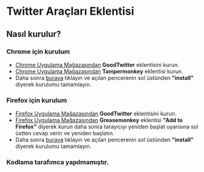 # Twitter Araçları Eklentisi


<h2>Nasıl kurulur?</h2>
<h3>Chrome için kurulum</h3>
<ul>
<li><a href="https://chrome.google.com/webstore/detail/goodtwitter/jbanhionoclikdjnjlcmefiofgjimgca">Chrome Uygulama Mağazasından</a> <b>GoodTwitter</b> eklentisini kurun.</li>
<li><a href="https://chrome.google.com/webstore/category/extensions">Chrome Uygulama Mağazasından</a> <b>Tampermonkey</b> eklentisi kurun.</li>
<li>Daha sonra <a href="https://github.com/lujiangz/Twitter-Araclari/raw/master/twitter-araclari.user.js">buraya</a> tıklayın ve açılan pencerenin sol üstünden <b>"install"</b> diyerek kurulumu tamamlayın.</li>
</ul>

<h3>Firefox için kurulum</h3>
<ul>
<li><a href="https://addons.mozilla.org/en-US/firefox/addon/goodtwitter/">Firefox Uygulama Mağazasından</a> <b>GoodTwitter</b> eklentisini kurun.</li>
<li><a href="https://addons.mozilla.org/en-US/firefox/">Firefox Uygulama Mağazasından</a> <b>Greasemonkey</b> eklentisi <b>"Add to Firefox"</b> diyerek kurun daha sonra tarayıcıyı yeniden başlat uyarısına sol üstten cevap verin ve yeniden başlatın.</li>
<li>Daha sonra <a href="https://github.com/lujiangz/Twitter-Araclari/raw/master/twitter-araclari.user.js">buraya</a> tıklayın ve açılan pencerenin sol üstünden <b>"install"</b> diyerek kurulumu tamamlayın.</li>
</ul>

<h3>Kodlama tarafımca yapılmamıştır.</h3>
